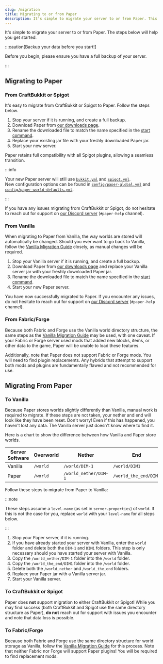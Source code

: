 ```yaml
---
slug: /migration
title: Migrating to or from Paper
description: It's simple to migrate your server to or from Paper. This page will help you get started.
---
```


It's simple to migrate your server to or from Paper. The steps below will help you get started.

:::caution[Backup your data before you start!]

Before you begin, please ensure you have a full backup of your server.

[//]: # "See our [Backup Guide](/backup) for more information."

:::

## Migrating to Paper

### From CraftBukkit or Spigot

It's easy to migrate from CraftBukkit or Spigot to Paper. Follow the steps below.

1. Stop your server if it is running, and create a full backup.
2. Download Paper from [our downloads page](https://papermc.io/downloads).
3. Rename the downloaded file to match the name specified in the [start command](../getting-started/getting-started.mdx#running-the-server).
4. Replace your existing jar file with your freshly downloaded Paper jar.
5. Start your new server.

Paper retains full compatibility with all Spigot plugins, allowing a seamless transition.

:::info

Your new Paper server will still use [`bukkit.yml`](../reference/configuration/bukkit-configuration.mdx)
and [`spigot.yml`](../reference/configuration/spigot-configuration.mdx).  
New configuration options can be found in [`config/paper-global.yml`](../reference/configuration/global-configuration.mdx)
and [`config/paper-world-defaults.yml`](../reference/configuration/world-configuration.mdx).

:::

If you have any issues migrating from CraftBukkit or Spigot, do not hesitate to reach out for
support on [our Discord server](https://discord.gg/papermc) (`#paper-help` channel).

### From Vanilla

When migrating to Paper from Vanilla, the way worlds are stored will automatically be changed.
Should you ever want to go back to Vanilla, follow the [Vanilla Migration Guide](#to-vanilla)
closely, as manual changes will be required.

1. Stop your Vanilla server if it is running, and create a full backup.
2. Download Paper from [our downloads page](https://papermc.io/downloads) and replace your Vanilla
   server jar with your freshly downloaded Paper jar.
3. Rename the downloaded file to match the name specified in the [start command](../getting-started/getting-started.mdx#running-the-server).
4. Start your new Paper server.

You have now successfully migrated to Paper. If you encounter any issues, do not hesitate to reach
out for support on [our Discord server](https://discord.gg/papermc) (`#paper-help` channel).

### From Fabric/Forge

Because both Fabric and Forge use the Vanilla world directory structure, the same steps as the
[Vanilla Migration Guide](#from-vanilla) may be used, with one caveat. If your Fabric or Forge
server used mods that added new blocks, items, or other data to the game, Paper will be unable to
load these features.

Additionally, note that Paper does not support Fabric or Forge mods. You will need to find plugin
replacements. Any hybrids that attempt to support both mods and plugins are fundamentally flawed and
not recommended for use.

## Migrating From Paper

### To Vanilla

Because Paper stores worlds slightly differently than Vanilla, manual work is required to migrate.
If these steps are not taken, your nether and end will look like they have been reset. Don't worry!
Even if this has happened, you haven't lost any data. The Vanilla server just doesn't know where to
find it.

Here is a chart to show the difference between how Vanilla and Paper store worlds.

| Server Software | Overworld | Nether                | End                   |
| --------------- | --------- | --------------------- | --------------------- |
| Vanilla         | `/world`  | `/world/DIM-1`        | `/world/DIM1`         |
| Paper           | `/world`  | `/world_nether/DIM-1` | `/world_the_end/DIM1` |

Follow these steps to migrate from Paper to Vanilla:

:::note

These steps assume a `level-name` (as set in `server.properties`) of `world`. If this is not the
case for you, replace `world` with your `level-name` for all steps below.

:::

1. Stop your Paper server, if it is running.
2. If you have already started your server with Vanilla, enter the `world` folder and delete both
   the `DIM-1` and `DIM1` folders. This step is only necessary should you have started your server
   with Vanilla.
3. Copy the `/world_nether/DIM-1` folder into the `/world` folder.
4. Copy the `/world_the_end/DIM1` folder into the `/world` folder.
5. Delete both the `/world_nether` and `/world_the_end` folders.
6. Replace your Paper jar with a Vanilla server jar.
7. Start your Vanilla server.

### To CraftBukkit or Spigot

Paper does **not** support migration to either CraftBukkit or Spigot! While you may find success
(both CraftBukkit and Spigot use the same directory structure as Paper), **do not** reach out for
support with issues you encounter and note that data loss is possible.

### To Fabric/Forge

Because both Fabric and Forge use the same directory structure for world storage as Vanilla, follow
the [Vanilla Migration Guide](#to-vanilla) for this process. Note that neither Fabric nor Forge will
support Paper plugins! You will be required to find replacement mods.
